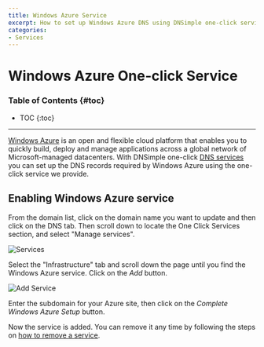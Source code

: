 ```yaml
---
title: Windows Azure Service
excerpt: How to set up Windows Azure DNS using DNSimple one-click service.
categories:
- Services
---
```


# Windows Azure One-click Service

### Table of Contents {#toc}

* TOC
{:toc}

---

[Windows Azure](https://www.windowsazure.com) is an open and flexible cloud platform that enables you to quickly build, deploy and manage applications across a global network of Microsoft-managed datacenters. With DNSimple one-click [DNS services](/categories/services/) you can set up the DNS records required by Windows Azure using the one-click service we provide.


## Enabling Windows Azure service

From the domain list, click on the domain name you want to update and then click on the DNS tab. Then scroll down to locate the One Click Services section, and select "Manage services".

![Services](/files/services-dns-page-add.png)

Select the "Infrastructure" tab and scroll down the page until you find the Windows Azure service. Click on the *Add* button.

![Add Service](/files/services-windows-azure.png)

Enter the subdomain for your Azure site, then click on the *Complete Windows Azure Setup* button.

Now the service is added. You can remove it any time by following the steps on [how to remove a service](/articles/services/#removing-services).
